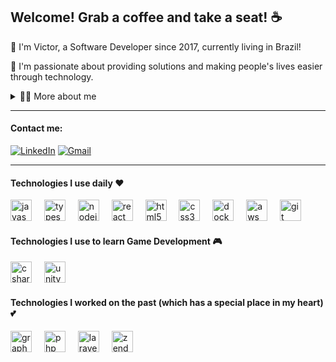 ## Welcome! Grab a coffee and take a seat! ☕

👋 I'm Victor, a Software Developer since 2017, currently living in Brazil!

🎯 I'm passionate about providing solutions and making people's lives easier through technology.

<details>
<summary>🙋‍♂️ More about me</summary>

  - I'm 25 years old, and gaming is my favorite hobby.<br>

  - My first contact with programming was when I was just a kid, changing lines of code and creating private servers for the games I played back then, but I had no idea what it actually was.<br>

  - I started learning programming to become a Game Developer, and I know someday I'll make this dream come true.
</details>

---

#### Contact me:

[![LinkedIn](https://img.shields.io/badge/LinkedIn-0077B5?style=for-the-badge&logo=linkedin&logoColor=white)](https://www.linkedin.com/in/victor-mathiusso-3974a3177/?locale=en_US)
[![Gmail](https://img.shields.io/badge/Gmail-D14836?style=for-the-badge&logo=gmail&logoColor=white)](mailto:dev.mathiusso@gmail.com)

---

#### Technologies I use daily ❤️

<div align="left">
  <img src="https://cdn.jsdelivr.net/gh/devicons/devicon/icons/javascript/javascript-original.svg" height="34" alt="javascript logo"  />
  <img width="12" />
  <img src="https://cdn.jsdelivr.net/gh/devicons/devicon/icons/typescript/typescript-original.svg" height="34" alt="typescript logo"  />
  <img width="12" />
  <img src="https://cdn.jsdelivr.net/gh/devicons/devicon/icons/nodejs/nodejs-original.svg" height="34" alt="nodejs logo"  />
  <img width="12" />
  <img src="https://cdn.jsdelivr.net/gh/devicons/devicon/icons/react/react-original.svg" height="34" alt="react logo"  />
  <img width="12" />
  <img src="https://cdn.jsdelivr.net/gh/devicons/devicon/icons/html5/html5-original.svg" height="34" alt="html5 logo"  />
  <img width="12" />
  <img src="https://cdn.jsdelivr.net/gh/devicons/devicon/icons/css3/css3-original.svg" height="34" alt="css3 logo"  />
  <img width="12" />
  <img src="https://cdn.jsdelivr.net/gh/devicons/devicon/icons/docker/docker-original.svg" height="34" alt="docker logo"  />
  <img width="12" />
  <img src="https://cdn.jsdelivr.net/gh/devicons/devicon@latest/icons/amazonwebservices/amazonwebservices-original-wordmark.svg" height="34" alt="aws logo"  />
  <img width="12" />
  <img src="https://cdn.jsdelivr.net/gh/devicons/devicon/icons/git/git-original.svg" height="34" alt="git logo"  />
</div>

#### Technologies I use to learn Game Development 🎮

<div align="left">
  <img src="https://cdn.jsdelivr.net/gh/devicons/devicon/icons/csharp/csharp-original.svg" height="34" alt="csharp logo"  />
  <img width="12" />
  <img src="https://cdn.jsdelivr.net/gh/devicons/devicon/icons/unity/unity-original.svg" height="34" alt="unity logo"  />
</div>

#### Technologies I worked on the past (which has a special place in my heart) 💕

<div align="left">
  <img src="https://cdn.jsdelivr.net/gh/devicons/devicon/icons/graphql/graphql-plain.svg" height="34" alt="graphql logo"  />
  <img width="12" />
  <img src="https://cdn.jsdelivr.net/gh/devicons/devicon/icons/php/php-original.svg" height="34" alt="php logo"  />
  <img width="12" />
  <img src="https://cdn.jsdelivr.net/gh/devicons/devicon@latest/icons/laravel/laravel-original.svg" height="34" alt="laravel logo"  />
  <img width="12" />
  <img src="https://cdn.jsdelivr.net/gh/devicons/devicon@latest/icons/zend/zend-original.svg" height="34" alt="zend logo"  />
</div>
